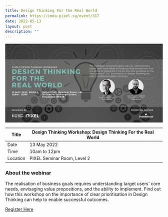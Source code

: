```yaml
---
title: Design Thinking For the Real World
permalink: https://imda-pixel.sg/event/317
date: 2022-05-13
layout: post
description: ""
---
```

![Alt text for image on Isomer site](/images/design-thinking/DTbannerR2.png)

| Title | Design Thinking Workshop: Design Thinking For the Real World | | 
| -------- | -------- | --------| 
| Date  | 13 May 2022  | 
| Time  | 10am to 12pm  |
| Location  | PIXEL Seminar Room, Level 2  |

### About the webinar 

The realisation of business goals requires understanding target users' core needs, envisaging value propositions, and the ability to implement. Find out how this workshop on the importance of clear prioritisation in Design Thinking can help to enable successful outcomes.

[Register Here](https://imda-pixel.sg/event/317)